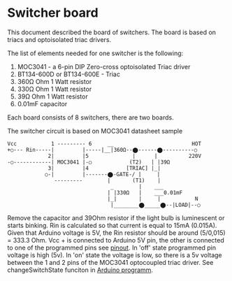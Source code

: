 # Switcher board

This document described the board of switchers.
The board is based on triacs and optoisolated triac drivers.

The list of elements needed for one switcher is the following:
1. MOC3041 - a 6-pin DIP Zero-cross optoisolated Triac driver
2. BT134-600D or BT134-600E - Triac
3. 360Ω Ohm 1 Watt resistor
4. 330Ω Ohm 1 Watt resistor 
5. 39Ω Ohm 1 Watt resistor
6. 0.01mF capacitor

Each board consists of 8 switchers, there are two boards.

The switcher circuit is based on MOC3041 datasheet sample

    Vcc           1 --------- 6     __                         HOT
    +○--- Rin-----|         |-----|__|360Ω--⬤------⬤----------○
                 2|         |5              |      |          220V
    -○------------| MOC3041 |-○            (T2)   | |39Ω
                 3|         |4            [TRIAC] |_|   
                ○-|         |-------⬤-GATE-/ |     |
                   ---------        |       (T1)    |
                                     _        |    ___
                                    | |330Ω   |    ___0.01mF
                                    |_|       |     |           N
                                     |________⬤_____⬤--|LOAD|--○
                                     
Remove the capacitor and 39Ohm resistor if the light bulb is luminescent or starts binking.
Rin is calculated so that current is equal to 15mA (0.015A). 
Given that Arduino voltage is 5V, the Rin resistor should be around (5/0,015) = 333.3 Ohm.
Vcc + is connected to Arduino 5V pin, the other is connected to one of the programmed pins see [pinout](ArduinoAndLightControlBoardsPinout.txt). 
In 'off' state programmed pin voltage is high (5v). In 'on' state the voltage is low, so there is a 5v voltage between the 1 and 2 pins of the MOC3041 optocoupled triac driver. See changeSwitchState funciton in [Arduino programm](ArduinoLightSwitcher/ArduinoLightSwitcher.ino).

